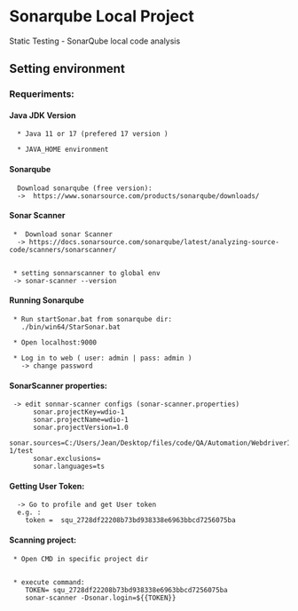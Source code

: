 # Sonarqube Local Project
Static Testing  - SonarQube local code analysis



## Setting environment
### Requeriments:

#### Java JDK Version
      * Java 11 or 17 (prefered 17 version )
      
      * JAVA_HOME environment

#### Sonarqube 
      Download sonarqube (free version):
      ->  https://www.sonarsource.com/products/sonarqube/downloads/

#### Sonar Scanner
     *  Download sonar Scanner
      -> https://docs.sonarsource.com/sonarqube/latest/analyzing-source-code/scanners/sonarscanner/


     * setting sonnarscanner to global env
     -> sonar-scanner --version


#### Running Sonarqube 

     * Run startSonar.bat from sonarqube dir:
       ./bin/win64/StarSonar.bat

     * Open localhost:9000 

     * Log in to web ( user: admin | pass: admin )
       -> change password



#### SonarScanner properties:
     -> edit sonnar-scanner configs (sonar-scanner.properties)
          sonar.projectKey=wdio-1
          sonar.projectName=wdio-1
          sonar.projectVersion=1.0
          sonar.sources=C:/Users/Jean/Desktop/files/code/QA/Automation/WebdriverIO/wdio-1/test
          sonar.exclusions=
          sonar.languages=ts


#### Getting User Token:
      -> Go to profile and get User token 
      e.g. : 
        token =  squ_2728df22208b73bd938338e6963bbcd7256075ba


#### Scanning project: 
     * Open CMD in specific project dir


     * execute command:
        TOKEN= squ_2728df22208b73bd938338e6963bbcd7256075ba
        sonar-scanner -Dsonar.login=${{TOKEN}}






